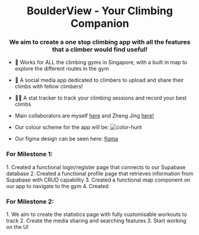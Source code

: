<h1 align="center">BoulderView - Your Climbing Companion</h1>
<h3 align="center">We aim to create a one stop climbing app with all the features that a climber would find useful!</h3>

- 🔭 Works for ALL the climbing gyms in Singapore, with a built in map to explore the different routes in the gym

- 🌱 A social media app dedicated to climbers to upload and share their climbs with fellow climbers!

- 👨‍💻 A stat tracker to track your climbing sessions and record your best climbs 

- Main collaborators are myself [here](https://github.com/Kurtyjlee) and Zheng Jing [here!](https://github.com/leezhengjing?tab=repositories)

- Our colour scheme for the app will be: ![color-hunt](https://raw.github.com/Kurtyjlee/BoulderView/tree/main/assets/colorhunt.png)

- Our figma design can be seen here: [figma](https://www.figma.com/file/y2II0rb3txuoqI8GATHsVM/BoulderView-UI?type=design&node-id=0-1)

<h3 align="left">For Milestone 1:</h3>
<p align="left">
1. Created a functional login/register page that connects to our Supabase database
2. Created a functional profile page that retrieves information from Supabase with CRUD capability
3. Created a functional map component on our app to navigate to the gym
4. Created 
</p>

<h3 align="left">For Milestone 2:</h3>
1. We aim to create the statistics page with fully customisable workouts to track
2. Create the media sharing and searching features
3. Start working on the UI